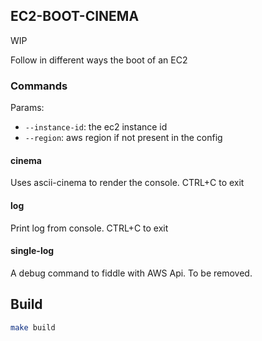 ## EC2-BOOT-CINEMA

WIP


Follow in different ways the boot of an EC2

### Commands

Params:
 - `--instance-id`: the ec2 instance id
 - `--region`: aws region if not present in the config

#### cinema

Uses ascii-cinema to render the console. CTRL+C to exit
 
#### log

Print log from console. CTRL+C to exit

#### single-log

A debug command to fiddle with AWS Api. To be removed.

## Build

```bash
make build
```
